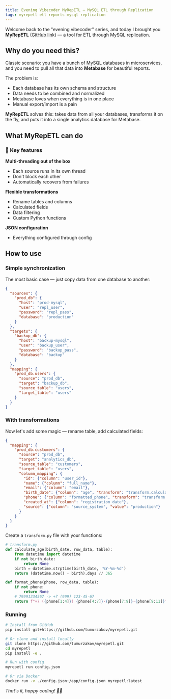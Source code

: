 ```yaml
---
title: Evening Vibecoder MyRepETL — MySQL ETL through Replication
tags: myrepetl etl reports mysql replication
---
```


Welcome back to the "evening vibecoder" series, and today I brought you **MyRepETL** ([GitHub link](https://github.com/tumurzakov/myrepetl)) — a tool for ETL through MySQL replication. 

## Why do you need this?

Classic scenario: you have a bunch of MySQL databases in microservices, and you need to pull all that data into **Metabase** for beautiful reports. 

The problem is:
- Each database has its own schema and structure
- Data needs to be combined and normalized
- Metabase loves when everything is in one place
- Manual export/import is a pain

**MyRepETL** solves this: takes data from all your databases, transforms it on the fly, and puts it into a single analytics database for Metabase.

## What MyRepETL can do

### 🚀 Key features

**Multi-threading out of the box**
- Each source runs in its own thread
- Don't block each other
- Automatically recovers from failures

**Flexible transformations**
- Rename tables and columns
- Calculated fields
- Data filtering
- Custom Python functions

**JSON configuration**
- Everything configured through config

## How to use

### Simple synchronization

The most basic case — just copy data from one database to another:

```json
{
  "sources": {
    "prod_db": {
      "host": "prod-mysql",
      "user": "repl_user", 
      "password": "repl_pass",
      "database": "production"
    }
  },
  "targets": {
    "backup_db": {
      "host": "backup-mysql",
      "user": "backup_user",
      "password": "backup_pass", 
      "database": "backup"
    }
  },
  "mapping": {
    "prod_db.users": {
      "source": "prod_db",
      "target": "backup_db",
      "source_table": "users",
      "target_table": "users"
    }
  }
}
```

### With transformations

Now let's add some magic — rename table, add calculated fields:

```json
{
  "mapping": {
    "prod_db.customers": {
      "source": "prod_db",
      "target": "analytics_db",
      "source_table": "customers",
      "target_table": "users",
      "column_mapping": {
        "id": {"column": "user_id"},
        "name": {"column": "full_name"},
        "email": {"column": "email"},
        "birth_date": {"column": "age", "transform": "transform.calculate_age"},
        "phone": {"column": "formatted_phone", "transform": "transform.format_phone"},
        "created_at": {"column": "registration_date"},
        "source": {"column": "source_system", "value": "production"}
      }
    }
  }
}
```

Create a `transform.py` file with your functions:

```python
# transform.py
def calculate_age(birth_date, row_data, table):
    from datetime import datetime
    if not birth_date:
        return None
    birth = datetime.strptime(birth_date, '%Y-%m-%d')
    return (datetime.now() - birth).days // 365

def format_phone(phone, row_data, table):
    if not phone:
        return None
    # 79991234567 -> +7 (999) 123-45-67
    return f"+7 ({phone[1:4]}) {phone[4:7]}-{phone[7:9]}-{phone[9:11]}"
```

### Running

```bash
# Install from GitHub
pip install git+https://github.com/tumurzakov/myrepetl.git

# Or clone and install locally
git clone https://github.com/tumurzakov/myrepetl.git
cd myrepetl
pip install -e .

# Run with config
myrepetl run config.json

# Or via Docker
docker run -v ./config.json:/app/config.json myrepetl:latest
```

*That's it, happy coding! 👨‍💻*
